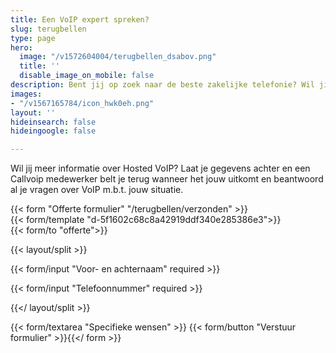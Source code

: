 ```yaml
---
title: Een VoIP expert spreken?
slug: terugbellen
type: page
hero:
  image: "/v1572604004/terugbellen_dsabov.png"
  title: ''
  disable_image_on_mobile: false
description: Bent jij op zoek naar de beste zakelijke telefonie? Wil jij informatie over Hosted VoIP voor jouw sitautie? Laat je gegevens achter en een Callvoip medewerker neemt contact met je op.
images:
- "/v1567165784/icon_hwk0eh.png"
layout: ''
hideinsearch: false
hideingoogle: false

---
```

Wil jij meer informatie over Hosted VoIP? Laat je gegevens achter en een Callvoip medewerker belt je terug wanneer het jouw uitkomt en beantwoord al je vragen over VoIP m.b.t. jouw situatie.

{{< form "Offerte formulier" "/terugbellen/verzonden" >}}  
{{< form/template "d-5f1602c68c8a42919ddf340e285386e3">}}  
{{< form/to "offerte">}}

{{< layout/split >}}

{{< form/input "Voor- en achternaam" required >}}

{{< form/input "Telefoonnummer" required >}}

{{</ layout/split >}}

{{< form/textarea "Specifieke wensen" >}} {{< form/button "Verstuur formulier" >}}{{</ form >}}
